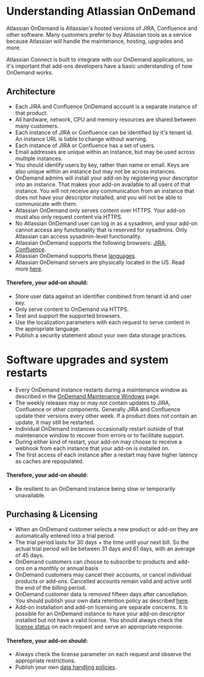 # Understanding Atlassian OnDemand

Atlassian OnDemand is Atlassian's hosted versions of JIRA, Confluence and other software. Many
customers prefer to buy Atlassian tools as a service because Atlassian will handle the maintenance,
hosting, upgrades and more.

Atlassian Connect is built to integrate with our OnDemand applications, so it's important that
add-ons developers have a basic understanding of how OnDemand works.

## Architecture
* Each JIRA and Confluence OnDemand account is a separate instance of that product.
* All hardware, network, CPU and memory resources are shared between many customers.
* Each instance of JIRA or Confluence can be identified by it's tenant id. An instance URL is liable
to change without warning.
* Each instance of JIRA or Confluence has a set of users.
* Email addresses are unique within an instance, but may be used across multiple instances.
* You should identify users by key, rather than name or email. Keys are also unique within an
instance but may not be across instances.
* OnDemand admins will install your add-on by registering your descriptor into an instance. That
makes your add-on available to all users of that instance. You will not receive any communication from an instance that does not have your descriptor installed, and you will not be able to communicate with them.
* Atlassian OnDemand only serves content over HTTPS. Your add-on must also only request content via
HTTPS.
* No Atlassian OnDemand user can log in as a sysadmin, and your add-on cannot access any
functionality that is reserved for sysadmins. Only Atlassian can access sysadmin-level functionality.
* Atlassian OnDemand supports the following browsers: [JIRA](https://confluence.atlassian.com/display/JIRA/Supported+Platforms),
[Confluence](https://confluence.atlassian.com/display/JIRA/Supported+Platforms).
* Atlassian OnDemand supports these [languages](https://confluence.atlassian.com/display/AOD/Language+Support+in+Atlassian+OnDemand).
* Atlassian OnDemand servers are physically located in the US. Read more [here](https://www.atlassian.com/hosted/security).

#### Therefore, your add-on should:
* Store user data against an identifier combined from tenant id and user key.
* Only serve content to OnDemand via HTTPS.
* Test and support the supported browsers.
* Use the localization parameters with each request to serve content in the appropriate language.
* Publish a security statement about your own data storage practices.

# Software upgrades and system restarts
* Every OnDemand instance restarts during a maintenance window as described in the
[OnDemand Maintenance Windows](https://confluence.atlassian.com/display/AOD/Atlassian+OnDemand+maintenance+windows) page.
* The weekly releases may or may not contain updates to JIRA, Confluence or other components.
Generally JIRA and Confluence update their versions every other week. If a product does not
contain an update, it may still be restarted.
* Individual OnDemand instances occasionally restart outside of that maintenance window to recover
from errors or to facilitate support.
* During either kind of restart, your add-on may choose to receive a webhook from each instance that
your add-on is installed on.
* The first access of each instance after a restart may have higher latency as caches are repopulated.

#### Therefore, your add-on should:
* Be resilient to an OnDemand instance being slow or temporarily unavailable.

## Purchasing & Licensing
* When an OnDemand customer selects a new product or add-on they are automatically entered into a
trial period.
* The trial period lasts for 30 days + the time until your next bill. So the actual trial period
will be between 31 days and 61 days, with an average of 45 days.
* OnDemand customers can choose to subscribe to products and add-ons on a monthly or annual basis
* OnDemand customers may cancel their accounts, or cancel individual products or add-ons. Cancelled
accounts remain valid and active until the end of the billing period.
* OnDemand customer data is removed fifteen days after cancellation. You should publish your own data
retention policy as described [here](../resources/faqs.html).
* Add-on installation and add-on licensing are separate concerns. It is possible for an OnDemand
instance to have your add-on descriptor installed but not have a valid license. You should always
check the [license status](../concepts/licensing.html) on each request and serve an appropriate
response.

#### Therefore, your add-on should:
* Always check the license parameter on each request and observe the appropriate restrictions.
* Publish your own [data handling policies](../resources/faqs.html).
